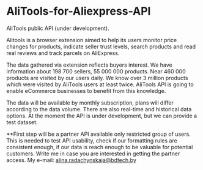 # AliTools-for-Aliexpress-API
AliTools public API (under development). 

Alitools is a browser extension aimed to help its users monitor price changes for products, indicate seller trust levels, search products and read real reviews and track parcels on AliExpress. 

The data gathered via extension reflects buyers interest. We have information about 198 700 sellers, 55 000 000 products. Near 460 000 products are visited by our users daily. We know over 3 million products which were visited by AliTools users at least twice. AliTools API is going to enable eCommerce businesses to benefit from this knowledge. 

The data will be available by monthly subscription, plans will differ according to the data volume. There are also real-time and historical data options. At the moment the API is under development, but we can provide a test dataset.

**First step will be a partner API available only restricted group of users. This is needed to test API usability, check if our formatting rules are consistent enough, if our data is reach enough to be valuable for potential customers. Write me in case you are interested in getting the partner access. My e-mail: alina.radachynskaja@bdtech.by

